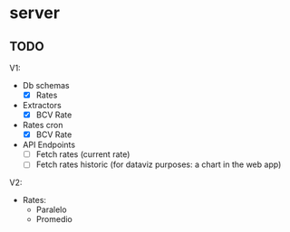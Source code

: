 # server

## TODO

V1:

- Db schemas
  - [x] Rates
- Extractors
  - [x] BCV Rate
- Rates cron
  - [x] BCV Rate
- API Endpoints
  - [ ] Fetch rates (current rate)
  - [ ] Fetch rates historic (for dataviz purposes: a chart in the web app)

V2:

- Rates:
  - Paralelo
  - Promedio
